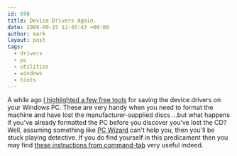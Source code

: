 ```yaml
---
id: 698
title: Device Drivers Again.
date: 2009-09-15 12:45:43 +00:00
author: mark
layout: post
tags:
  - drivers
  - pc
  - utilities
  - windows
  - hints
---
```

A while ago [I highlighted a few free tools](http://www.sallonoroff.co.uk/blog/2009/02/device-drivers/) for saving the device drivers on your Windows PC. These are very handy when you need to format the machine and have lost the manufacturer-supplied discs ...but what happens if you've already formatted the PC before you discover you've lost the CD? Well, assuming something like [PC Wizard](http://www.cpuid.com/pcwizard.php) can't help you, then you'll be stuck playing detective. If you do find yourself in this predicament then you may find [these instructions from command-tab](http://www.command-tab.com/2009/09/13/how-to-find-the-right-windows-driver/) very useful indeed.
